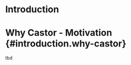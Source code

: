Introduction
============

Why Castor - Motivation {#introduction.why-castor}
=======================

tbd
